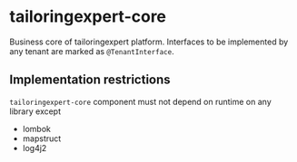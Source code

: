 # tailoringexpert-core

Business core of tailoringexpert platform.
Interfaces to be implemented by any tenant are marked as `@TenantInterface`.

## Implementation restrictions
`tailoringexpert-core` component must not depend on runtime on any library except
* lombok
* mapstruct
* log4j2
